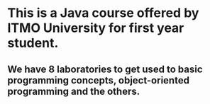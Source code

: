 # This is a Java course offered by ITMO University for first year student.
## We have 8 laboratories to get used to basic programming concepts, object-oriented programming and the others. ##
